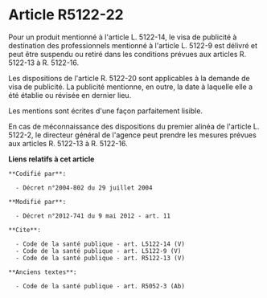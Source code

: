 # Article R5122-22

Pour un produit mentionné à l'article L. 5122-14, le visa de publicité à destination des professionnels mentionné à l'article
L. 5122-9 est délivré et peut être suspendu ou retiré dans les conditions prévues aux articles R. 5122-13 à R. 5122-16. 

Les dispositions de l'article R. 5122-20 sont applicables à la demande de visa de publicité. La publicité mentionne, en
outre, la date à laquelle elle a été établie ou révisée en dernier lieu. 

Les mentions sont écrites d'une façon parfaitement lisible. 

En cas de méconnaissance des dispositions du premier alinéa de l'article L. 5122-2, le directeur général de l'agence peut
prendre les mesures prévues aux articles R. 5122-13 à R. 5122-16.

**Liens relatifs à cet article**

	**Codifié par**:

	  - Décret n°2004-802 du 29 juillet 2004

	**Modifié par**:

	  - Décret n°2012-741 du 9 mai 2012 - art. 11

	**Cite**:

	  - Code de la santé publique - art. L5122-14 (V)
	  - Code de la santé publique - art. L5122-9 (V)
	  - Code de la santé publique - art. R5122-13 (V)

	**Anciens textes**:

	  - Code de la santé publique - art. R5052-3 (Ab)
